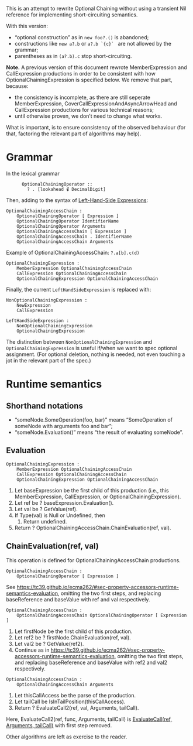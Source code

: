 This is an attempt to rewrite Optional Chaining without using a transient Nil reference for implementing short-circuiting semantics.

With this version:
* “optional construction” as in `new foo?.()` is abandoned;
* constructions like `new a?.b` or ``a?.b `{c}` `` are not allowed by the grammar;
* parentheses as in `(a?.b).c` stop short-circuiting.

**Note.** A previous version of this document rewrote MemberExpression and CallExpression productions in order to be consistent with how OptionalChainingExpression is specified below. We remove that part, because: 

* the consistency is incomplete, as there are still seperate MemberExpression, CoverCallExpressionAndAsyncArrowHead and CallExpression productions for various technical reasons;
* until otherwise proven, we don’t need to change what works.


What is important, is to ensure consistency of the observed behaviour (for that, factoring the relevant part of algorithms may help).


Grammar
=======

In the lexical grammar
```
      OptionalChainingOperator ::
        ? . [lookahead ∉ DecimalDigit]
```
Then, adding to the syntax of [Left-Hand-Side Expressions](https://tc39.github.io/ecma262/#sec-left-hand-side-expressions):
```
OptionalChainingAccessChain :
    OptionalChainingOperator [ Expression ]
    OptionalChainingOperator IdentifierName
    OptionalChainingOperator Arguments
    OptionalChainingAccessChain [ Expression ]
    OptionalChainingAccessChain . IdentifierName
    OptionalChainingAccessChain Arguments
```
Example of OptionalChainingAccessChain:  ``?.a[b].c(d)``
```
OptionalChainingExpression :
    MemberExpression OptionalChainingAccessChain
    CallExpression OptionalChainingAccessChain
    OptionalChainingExpression OptionalChainingAccessChain
```

Finally, the current `LeftHandSideExpression` is replaced with:
```
NonOptionalChainingExpression :
    NewExpression
    CallExpression
    
LeftHandSideExpression :
    NonOptionalChainingExpression
    OptionalChainingExpression
```
The distinction between `NonOptionalChainingExpression` and `OptionalChainingExpression` is useful if/when we want to spec
optional assignment. (For optional deletion, nothing is needed, not even touching a jot in the relevant part of the spec.)


Runtime semantics
=================
Shorthand notations
-------------------
   * “someNode.SomeOperation(foo, bar)” means “SomeOperation of someNode with arguments foo and bar”;
   * “someNode.Evaluation()” means “the result of evaluating someNode”.

Evaluation
----------

```
OptionalChainingExpression :
    MemberExpression OptionalChainingAccessChain
    CallExpression OptionalChainingAccessChain
    OptionalChainingExpression OptionalChainingAccessChain
``` 
1. Let baseExpression be the first child of this production (i.e., this MemberExpression, CallExpression, or OptionalChainingExpression).
1. Let ref be ? baseExpression.Evaluation().
1. Let val be ? GetValue(ref).
1. If Type(val) is Null or Undefined, then
    1. Return undefined.
1. Return ? OptionalChainingAccessChain.ChainEvaluation(ref, val).


ChainEvaluation(ref, val)
-----------------------
This operation is defined for OptionalChainingAccessChain productions.

```
OptionalChainingAccessChain :
    OptionalChainingOperator [ Expression ]
```    
See https://tc39.github.io/ecma262/#sec-property-accessors-runtime-semantics-evaluation, omitting the two first steps,
and replacing baseReference and baseValue with ref and val respectively.

```
OptionalChainingAccessChain :
    OptionalChainingAccessChain OptionalChainingOperator [ Expression ]
```    

1. Let firstNode be the first child of this production.
1. Let ref2 be ? firstNode.ChainEvaluation(ref, val).
1. Let val2 be ? GetValue(ref2).
1. Continue as in https://tc39.github.io/ecma262/#sec-property-accessors-runtime-semantics-evaluation, omitting the two first steps,
and replacing baseReference and baseValue with ref2 and val2 respectively.

```
OptionalChainingAccessChain :
    OptionalChainingAccessChain Arguments
```    
1. Let thisCallAccess be the parse of the production.
1. Let tailCall be IsInTailPosition(thisCallAccess).
1. Return ? EvaluateCall2(ref, val, Arguments, tailCall).

Here, EvaluateCall2(ref, func, Arguments, tailCall) is [EvaluateCall(ref, Arguments, tailCall)](https://tc39.github.io/ecma262/#sec-evaluatecall) with first step removed.

Other algorithms are left as exercise to the reader.
